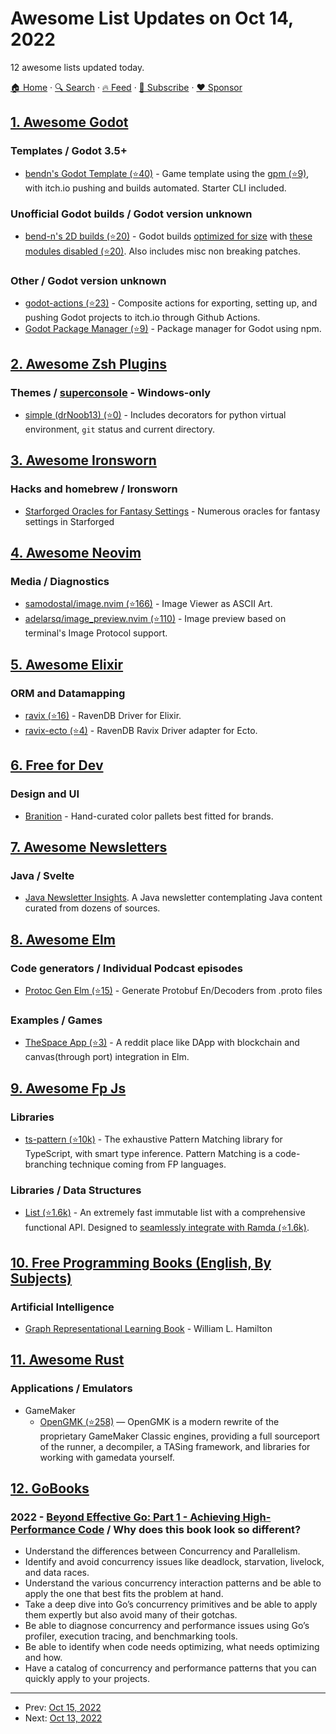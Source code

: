# Awesome List Updates on Oct 14, 2022

12 awesome lists updated today.

[🏠 Home](/README.md) · [🔍 Search](https://www.trackawesomelist.com/search/) · [🔥 Feed](https://www.trackawesomelist.com/rss.xml) · [📮 Subscribe](https://trackawesomelist.us17.list-manage.com/subscribe?u=d2f0117aa829c83a63ec63c2f&id=36a103854c) · [❤️  Sponsor](https://github.com/sponsors/theowenyoung)



## [1. Awesome Godot](/content/godotengine/awesome-godot/README.md)

### Templates / Godot 3.5+

*   [bendn's Godot Template (⭐40)](https://github.com/bend-n/godot-template) - Game template using the [gpm (⭐9)](https://github.com/you-win/godot-package-manager), with itch.io pushing and builds automated. Starter CLI included.

### Unofficial Godot builds / Godot version unknown

*   [bend-n's 2D builds (⭐20)](https://github.com/bend-n/godot-builds) - Godot builds [optimized for size](https://docs.godotengine.org/en/stable/development/compiling/optimizing_for_size.html) with [these modules disabled (⭐20)](https://github.com/bend-n/godot-builds/blob/main/.github/2d-build-modules.py). Also includes misc non breaking patches.

### Other / Godot version unknown

*   [godot-actions (⭐23)](https://github.com/bend-n/godot-actions) - Composite actions for exporting, setting up, and pushing Godot projects to itch.io through Github Actions.
*   [Godot Package Manager (⭐9)](https://github.com/you-win/godot-package-manager) - Package manager for Godot using npm.

## [2. Awesome Zsh Plugins](/content/unixorn/awesome-zsh-plugins/README.md)

### Themes / [superconsole](https://github.com/alexchmykhalo/superconsole) - Windows-only

*   [simple (drNoob13) (⭐0)](https://github.com/drNoob13/SimpleZshTheme/) - Includes decorators for python virtual environment, `git` status and current directory.

## [3. Awesome Ironsworn](/content/Billiam/awesome-ironsworn/README.md)

### Hacks and homebrew / Ironsworn

*   [Starforged Oracles for Fantasy Settings](https://www.patreon.com/posts/starforged-for-73094405) - Numerous oracles for fantasy settings in Starforged

## [4. Awesome Neovim](/content/rockerBOO/awesome-neovim/README.md)

### Media / Diagnostics

*   [samodostal/image.nvim (⭐166)](https://github.com/samodostal/image.nvim) - Image Viewer as ASCII Art.
*   [adelarsq/image\_preview.nvim (⭐110)](https://github.com/adelarsq/image_preview.nvim) - Image preview based on terminal's Image Protocol support.

## [5. Awesome Elixir](/content/h4cc/awesome-elixir/README.md)

### ORM and Datamapping

*   [ravix (⭐16)](https://github.com/YgorCastor/ravix) - RavenDB Driver for Elixir.
*   [ravix-ecto (⭐4)](https://github.com/YgorCastor/ravix-ecto) - RavenDB Ravix Driver adapter for Ecto.

## [6. Free for Dev](/content/ripienaar/free-for-dev/README.md)

### Design and UI

*   [Branition](https://branition.com/colors) - Hand-curated color pallets best fitted for brands.

## [7. Awesome Newsletters](/content/zudochkin/awesome-newsletters/README.md)

### Java / Svelte

*   [Java Newsletter Insights](https://curatedjava.com/java-weekly-newsletter/). A Java newsletter contemplating Java content curated from dozens of sources.

## [8. Awesome Elm](/content/sporto/awesome-elm/README.md)

### Code generators / Individual Podcast episodes

*   [Protoc Gen Elm (⭐15)](https://github.com/andreasewering/protoc-gen-elm) - Generate Protobuf En/Decoders from .proto files

### Examples / Games

*   [TheSpace App (⭐3)](https://github.com/thematters/thespace-app) - A reddit place like DApp with blockchain and canvas(through port) integration in Elm.

## [9. Awesome Fp Js](/content/stoeffel/awesome-fp-js/README.md)

### Libraries

*   [ts-pattern (⭐10k)](https://github.com/gvergnaud/ts-pattern) - The exhaustive Pattern Matching library for TypeScript, with smart type inference. Pattern Matching is a code-branching technique coming from FP languages.

### Libraries / Data Structures

*   [List (⭐1.6k)](https://github.com/funkia/list) - An extremely fast immutable list with a comprehensive functional API. Designed to [seamlessly integrate with Ramda (⭐1.6k)](https://github.com/funkia/list#seamless-ramda-integration).

## [10. Free Programming Books (English, By Subjects)](/content/EbookFoundation/free-programming-books/books/free-programming-books-subjects/README.md)

### Artificial Intelligence

*   [Graph Representational Learning Book](https://www.cs.mcgill.ca/~wlh/grl_book/) - William L. Hamilton

## [11. Awesome Rust](/content/rust-unofficial/awesome-rust/README.md)

### Applications / Emulators

*   GameMaker
    *   [OpenGMK (⭐258)](https://github.com/OpenGMK/OpenGMK) — OpenGMK is a modern rewrite of the proprietary GameMaker Classic engines, providing a full sourceport of the runner, a decompiler, a TASing framework, and libraries for working with gamedata yourself.

## [12. GoBooks](/content/dariubs/GoBooks/README.md)

### 2022 - [Beyond Effective Go: Part 1 - Achieving High-Performance Code](https://coreyscott.dev/book/) / Why does this book look so different?

*   Understand the differences between Concurrency and Parallelism.
*   Identify and avoid concurrency issues like deadlock, starvation, livelock, and data races.
*   Understand the various concurrency interaction patterns and be able to apply the one that best fits the problem at hand.
*   Take a deep dive into Go’s concurrency primitives and be able to apply them expertly but also avoid many of their gotchas.
*   Be able to diagnose concurrency and performance issues using Go’s profiler, execution tracing, and benchmarking tools.
*   Be able to identify when code needs optimizing, what needs optimizing and how.
*   Have a catalog of concurrency and performance patterns that you can quickly apply to your projects.

---

- Prev: [Oct 15, 2022](/content/2022/10/15/README.md)
- Next: [Oct 13, 2022](/content/2022/10/13/README.md)